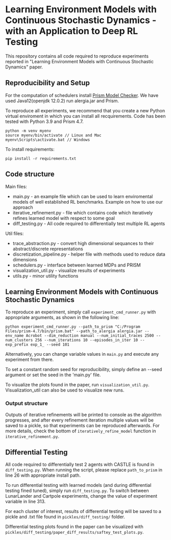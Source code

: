 # Learning Environment Models with Continuous Stochastic Dynamics - with an Application to Deep RL Testing 
This repository contains all code required to reproduce experiments reported in "Learning Environment Models with Continuous Stochastic Dynamics" paper.

## Reproducibility and Setup
For the computation of schedulers install [Prism Model Checker](https://www.prismmodelchecker.org/).
We have used Java12(openjdk 12.0.2) run alergia.jar and Prism.

To reproduce all experiments, we recommend that you create a new Python virtual enviroment in which you can install all recquirements.
Code has been tested with Python 3.9 and Prism 4.7.
```
python -m venv myenv
source myenv/bin/activate // Linux and Mac
myenv\Scripts\activate.bat // Windows
```
To install requirements:
```
pip install -r requirements.txt
```

## Code structure
Main files:
- main.py - an example file which can be used to learn enviromental models of well established RL benchmarks. Example on how to use our approach
- iterative_refinement.py - file which contains code which iteratively refines learned model with respect to some goal
- diff_testing.py - All code required to differentially test multiple RL agents
 
Util files:
- trace_abstraction.py - convert high dimensional sequances to their abstract/discrete representations
- discretization_pipeline.py - helper file with methods used to reduce data dimensions
- schedulers.py - interface between learned MDPs and PRISM
- visualization_util.py - visualize results of experiments
- utils.py - minor utility functions

## Learning Environment Models with Continuous Stochastic Dynamics
To reproduce an experiment, simply call `experiment_cmd_runner.py` with appropriate arguments, as shown in the following line:
```
python experiment_cmd_runner.py --path_to_prism "C:/Program Files/prism-4.7/bin/prism.bat" --path_to_alergia alergia.jar --env_name Acrobot --dim_reduction manual --num_initial_traces 2500 --num_clusters 256 --num_iterations 10 --episodes_in_iter 10 --exp_prefix exp_1_ --seed 101
```
Alternatively, you can change variable values in `main.py` and execute any experiment from there. 

To set a constant random seed for reproducibility, simply define an --seed argument or set the seed in the 'main.py' file.

To visualize the plots found in the paper, run `visualization_util.py`. Visualization_util can also be used to visualize new runs.

### Output structure
Outputs of iterative refinements will be printed to console as the algorithm progresses, and after every refinement iteration multiple values will be saved to a pickle, so that experiments can be reproduced afterwards. 
For more details, check the bottom of `iteratively_refine_model` function in `iterative_refinement.py`.

## Differential Testing
All code required to differentially test 2 agents with CASTLE is found in `diff_testing.py`.
When running the script, please replace `path_to_prism` in line 26 with appropriate install path.

To run differential testing with learned models (and during differential testing fined tuned), simply run
`diff_testing.py`. To switch between LunarLander and Cartpole experiments, change the value of experiment variable in line 313.

For each cluster of interest, results of differential testing will be saved to a pickle and .txt file found in
`pickles/diff_testing/` folder.

Differential testing plots found in the paper can be visualized with `pickles/diff_testing/paper_diff_results/saftey_test_plots.py`.
